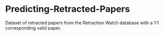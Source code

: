 # Predicting-Retracted-Papers
Dataset of retracted papers from the Retraction Watch database with a 1:1 corresponding valid paper.
